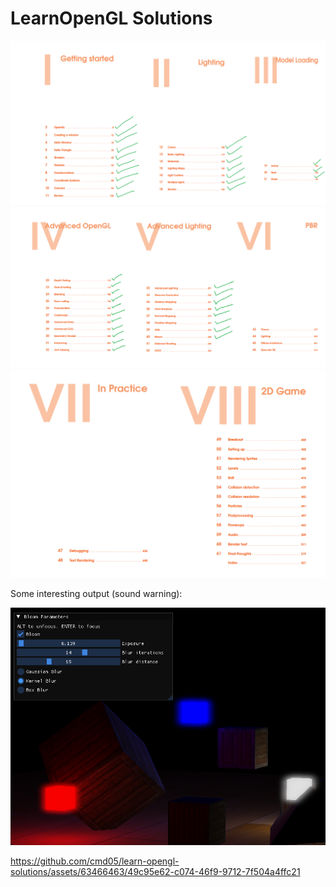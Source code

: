 # LearnOpenGL Solutions

![](./progress-img-1.png)
![](./progress-img-2.png)
![](./progress-img-3.png)

Some interesting output (sound warning):

<p align="center">
  <img src="./outputs-collection/bloom-simulation.png" />
</p>

https://github.com/cmd05/learn-opengl-solutions/assets/63466463/49c95e62-c074-46f9-9712-7f504a4ffc21
